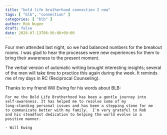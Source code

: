 ```yaml
---
title: "bold life brotherhood connection 2 now"
tags: [ "blb", "connection" ]
categories: [ "blb" ]
author: Rob Nugen
draft: false
date: 2020-07-13T06:56:08+09:00
---
```


Four men attended last night, so we had balanced numbers for the
breakout rooms.  I was glad to hear the processes were new experiences
for them to bring their awareness to the present moment.

The verbal version of automatic writing brought interesting insights;
several of the men will take time to practice this again during the
week.  It reminds me of my days in RC (Reciprocal Counseling).

Thanks to my friend Will Ewing for his words about BLB:

    For me the Bold Life Brotherhood has been a gentle journey into
    self-awareness. It has helped me to resolve some of my
    long-standing personal issues and has been a stepping stone for me
    to communicate better with my family.  I'm very grateful to Rob
    and his steadfast dedication to helping the world evolve in a
    positive manner.

    - Will Ewing

